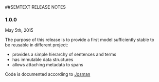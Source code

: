 
##SEMTEXT RELEASE NOTES


### 1.0.0

May 5th, 2015

The purpose of this release is to provide a first model sufficiently stable to be reusable in different project:

* provides a simple hierarchy of sentences and terms
* has immutable data structures
* allows attaching metadata to spans

Code is documented according to [Josman](https://github.com/opendatatrentino/josman)

